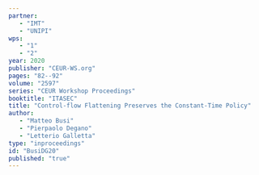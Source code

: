 ```yaml
---
partner: 
   - "IMT"
   - "UNIPI"
wps: 
   - "1"
   - "2"
year: 2020
publisher: "CEUR-WS.org"
pages: "82--92"
volume: "2597"
series: "CEUR Workshop Proceedings"
booktitle: "ITASEC"
title: "Control-flow Flattening Preserves the Constant-Time Policy"
author: 
   - "Matteo Busi"
   - "Pierpaolo Degano"
   - "Letterio Galletta"
type: "inproceedings"
id: "BusiDG20"
published: "true"
---
```

